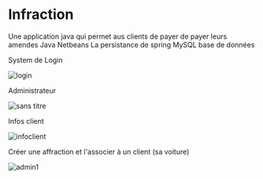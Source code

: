 # Infraction
Une application java qui permet aus clients de payer de payer leurs amendes 
Java
Netbeans
La persistance de spring
MySQL base de données 


System de Login

![login](https://user-images.githubusercontent.com/26189475/39654498-1142c38c-4fc3-11e8-9c0d-8fe7ac114285.jpg)


Administrateur 

![sans titre](https://user-images.githubusercontent.com/26189475/39654703-f80be56e-4fc3-11e8-84f9-fdbf3fc09540.jpg)


Infos client 

![infoclient](https://user-images.githubusercontent.com/26189475/39655397-63cae6d0-4fc7-11e8-95c2-a73873b86f82.jpg)


Créer une affraction et l'associer à un client (sa voiture) 

![admin1](https://user-images.githubusercontent.com/26189475/39655035-91ab4196-4fc5-11e8-9951-82f118cddd4c.jpg)
